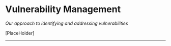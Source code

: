 # Vulnerability Management

_Our approach to identifying and addressing vulnerabilities_

[PlaceHolder]

---
